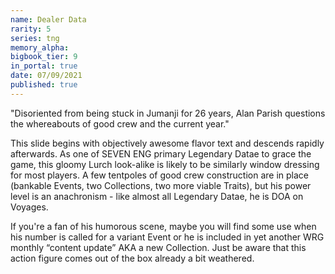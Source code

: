```yaml
---
name: Dealer Data
rarity: 5
series: tng
memory_alpha:
bigbook_tier: 9
in_portal: true
date: 07/09/2021
published: true
---
```


"Disoriented from being stuck in Jumanji for 26 years, Alan Parish questions the whereabouts of good crew and the current year." 

This slide begins with objectively awesome flavor text and descends rapidly afterwards. As one of SEVEN ENG primary Legendary Datae to grace the game, this gloomy Lurch look-alike is likely to be similarly window dressing for most players. A few tentpoles of good crew construction are in place (bankable Events, two Collections, two more viable Traits), but his power level is an anachronism - like almost all Legendary Datae, he is DOA on Voyages.

If you're a fan of his humorous scene, maybe you will find some use when his number is called for a variant Event or he is included in yet another WRG monthly “content update” AKA a new Collection. Just be aware that this action figure comes out of the box already a bit weathered.
